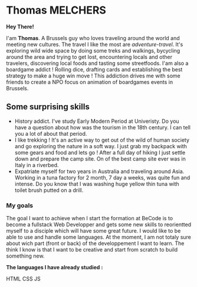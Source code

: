 # Thomas MELCHERS

**Hey There!** 

I'am **Thomas**. A Brussels guy who loves traveling around the world and meeting new cultures. The travel I like the most are *adventure-travel*. It's exploring wild wide space by doing some treks and walkings, bycycling around the area and trying to get lost, encountering locals and other travelers, discovering local foods and tasting some streetfoods. 
I'am also a boardgame addict ! Rolling dice, drafting cards and establishing the best strategy to make a huge win move ! This addiction drives me with some friends to create a NPO focus on animation of boardgames events in Brussels. 


## Some surprising skills

- History addict. I've study Early Modern Period at Univeristy. Do you have a question about how was the tourism in the 18th century. I can tell you a lot of about that period. 
- I like trekking ! It's an active way to get out of the wild of human society and go exploring the nature in a soft way. I just grab my backpack with some gears and food and lets go ! After a full day of hiking I just settle down and prepare the camp site. On of the best camp site ever was in Italy in a riverbed. 
- Expatriate myself for two years in Australia and traveling around Asia. Working in a tuna factory for 2 month, 7 day a weeks, was quite fun and intense. Do you know that I was washing huge yellow thin tuna with toilet brush putted on a drill. 

### My goals

The goal I want to achieve when I start the formation at BeCode is to become a fullstack Web Developper and gets some new skills to reorientted myself to a disciple which will have some great future. 
I would like to be able to use and handle some languages. At the moment, I am not totaly sure about wich part (front or back) of the developpement I want to learn. The think I know is that I want to be creative and start from scratch to build something new. 

**The languages I have already studied :**

HTML 
CSS
JS

